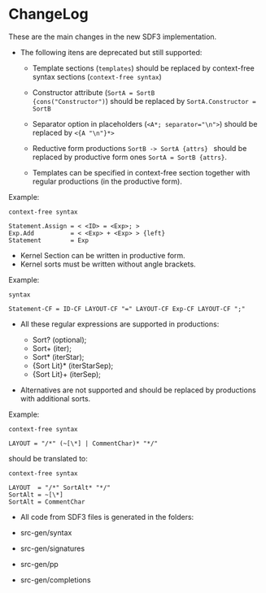 ChangeLog
=========
These are the main changes in the new SDF3 implementation.

- The following itens are deprecated but still supported:

    - Template sections (<code>templates</code>) should be replaced by context-free syntax sections (`context-free syntax`)
    - Constructor attribute (<code>SortA = SortB {cons("Constructor")</code>) should be replaced by `SortA.Constructor = SortB`
    - Separator option in placeholders (`<A*; separator="\n">`) should be replaced by `<{A "\n"}*>`
    - Reductive form productions `SortB -> SortA {attrs} ` should be replaced by productive form ones `SortA = SortB {attrs}`.    


  - Templates can be specified in context-free section together with regular productions (in the productive form).
  
Example:

    context-free syntax
    
    Statement.Assign = < <ID> = <Exp>; > 
    Exp.Add          = < <Exp> + <Exp> > {left}
    Statement        = Exp
  
  - Kernel Section can be written in productive form.
  - Kernel sorts must be written without angle brackets.

Example:

    syntax

    Statement-CF = ID-CF LAYOUT-CF "=" LAYOUT-CF Exp-CF LAYOUT-CF ";"

  - All these regular expressions are supported in productions:
  
    - Sort? (optional);
    - Sort+ (iter);
    - Sort* (iterStar);
    - {Sort Lit}* (iterStarSep);
    - {Sort Lit}+ (iterSep);
  

  - Alternatives are not supported and should be replaced by productions with additional sorts.
  
Example:

    context-free syntax
    
    LAYOUT = "/*" (~[\*] | CommentChar)* "*/"

should be translated to:

    context-free syntax
    
    LAYOUT  = "/*" SortAlt* "*/"
    SortAlt = ~[\*] 
    SortAlt = CommentChar
    
- All code from SDF3 files is generated in the folders:

 - src-gen/syntax
 - src-gen/signatures
 - src-gen/pp
 - src-gen/completions